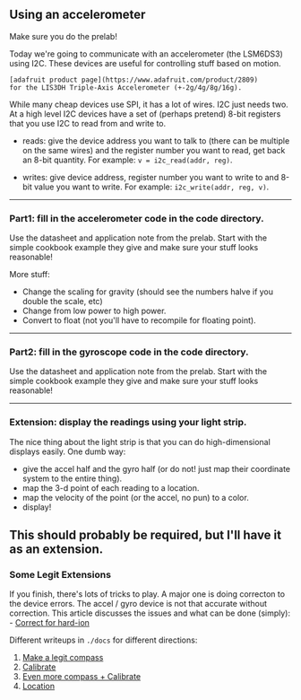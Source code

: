 ## Using an accelerometer

Make sure you do the prelab!

Today we're going to communicate with an accelerometer (the  LSM6DS3)
using I2C.   These devices are useful for controlling stuff based
on motion.

    [adafruit product page](https://www.adafruit.com/product/2809)
    for the LIS3DH Triple-Axis Accelerometer (+-2g/4g/8g/16g).

While many cheap devices use SPI, it has a lot of wires.  I2C just
needs two.  At a high level I2C devices have a set of (perhaps pretend)
8-bit registers that you use I2C to read from and write to.
  - reads: give the device address you want to talk to (there can be 
   multiple on the same wires) and the register number you want to read,
  get back an
  8-bit quantity.  For example: `v = i2c_read(addr, reg)`.

  - writes: give device address, register number you want to write to
    and 8-bit value you want to write.
	For example: `i2c_write(addr, reg, v)`.

---------------------------------------------------------------------------
### Part1: fill in the accelerometer code in the code directory.

Use the datasheet and application note from the prelab.  Start with the 
simple cookbook example they give and make sure your stuff looks reasonable!

More stuff:
  - Change the scaling for gravity (should see the numbers halve if you 
	double the scale, etc)
  - Change from low power to high power.
  - Convert to float (not you'll have to recompile for floating point).

---------------------------------------------------------------------------
### Part2: fill in the gyroscope code in the code directory.

Use the datasheet and application note from the prelab.  Start with
the simple cookbook example they give and make sure your stuff looks
reasonable!

---------------------------------------------------------------------------
### Extension: display the readings using your light strip.

The nice thing about the light strip is that you can do high-dimensional displays easily.
One dumb way:
   - give the accel half and the gyro half (or do not!  just map their coordinate system
     to the entire thing).
   - map the 3-d point of each reading to a location.
   - map the velocity of the point (or the accel, no pun) to a color.
   - display!

This should probably be required, but I'll have it as an extension.
---------------------------------------------------------------------------
### Some Legit Extensions

If you finish, there's lots of tricks to play.  A major one is doing correcton to 
the device errors.  The accel / gyro device is not that accurate without correction.  This 
article discusses the issues and what can be done (simply):
    - [Correct for hard-ion](https://www.fierceelectronics.com/components/compensating-for-tilt-hard-iron-and-soft-iron-effects)

Different writeups in `./docs` for different directions:
   1. [Make a legit compass](./docs/AN203_Compass_Heading_Using_Magnetometers.pdf)
   2. [Calibrate](./docs/AN4246.pdf)
   3. [Even more compass + Calibrate](./docs/AN4248.pdf)
   4. [Location](./docs/madgewick-estimate.pdf)
